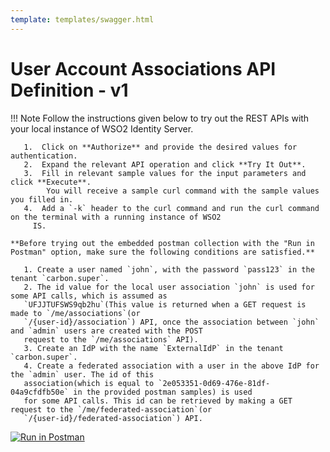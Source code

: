 ```yaml
---
template: templates/swagger.html
---
```


# User Account Associations API Definition - v1

!!! Note
    Follow the instructions given below to try out the REST APIs with your local instance of WSO2 Identity Server. 
    
       1.  Click on **Authorize** and provide the desired values for authentication. 
       2.  Expand the relevant API operation and click **Try It Out**.  
       3.  Fill in relevant sample values for the input parameters and click **Execute**. 
            You will receive a sample curl command with the sample values you filled in. 
       4.  Add a `-k` header to the curl command and run the curl command on the terminal with a running instance of WSO2
         IS. 
         
    **Before trying out the embedded postman collection with the "Run in Postman" option, make sure the following conditions are satisfied.**
    
       1. Create a user named `john`, with the password `pass123` in the tenant `carbon.super`.
       2. The id value for the local user association `john` is used for some API calls, which is assumed as 
       `UFJJTUFSWS9qb2hu`(This value is returned when a GET request is made to `/me/associations`(or 
       `/{user-id}/association`) API, once the association between `john` and `admin` users are created with the POST 
       request to the `/me/associations` API).
       3. Create an IdP with the name `ExternalIdP` in the tenant `carbon.super`.
       4. Create a federated association with a user in the above IdP for the `admin` user. The id of this 
       association(which is equal to `2e053351-0d69-476e-81df-04a9cfdfb50e` in the provided postman samples) is used 
       for some API calls. This id can be retrieved by making a GET request to the `/me/federated-association`(or 
       `/{user-id}/federated-association`) API.
     
<div id="swagger-ui"></div>
<script>
window.onload = function() {
  // Begin Swagger UI call region
  const ui = SwaggerUIBundle({
    url: "../../apis/restapis/association.yaml",
    dom_id: '#swagger-ui',
    deepLinking: true,
    validatorUrl: null,
    presets: [
      SwaggerUIBundle.presets.apis,
      SwaggerUIStandalonePreset
    ],
    plugins: [
      SwaggerUIBundle.plugins.DownloadUrl
    ],
    layout: "StandaloneLayout"
  })
  // End Swagger UI call region

  window.ui = ui
}
</script>

[![Run in Postman](https://run.pstmn.io/button.svg)](https://app.getpostman.com/run-collection/ecd26c008975ebf4eafa)
